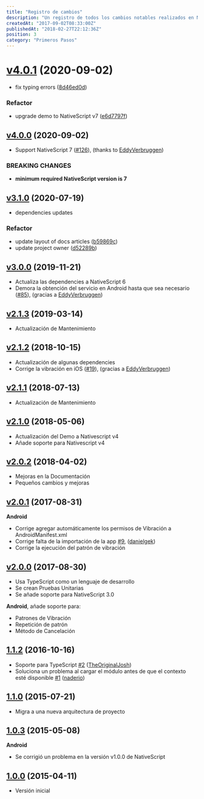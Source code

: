 ```yaml
---
title: "Registro de cambios"
description: "Un registro de todos los cambios notables realizados en NativeScript Vibrate."
createdAt: "2017-09-02T08:33:00Z"
publishedAt: "2018-02-27T22:12:36Z"
position: 3
category: "Primeros Pasos"
---
```


# [v4.0.1](https://github.com/juliomrqz/nativescript-vibrate/compare/v4.0.0...v4.0.1) (2020-09-02)

* fix typing errors ([8d46ed0d](https://github.com/juliomrqz/nativescript-vibrate/commit/8d46ed0dea82818601bd8df2bf5daea5aa13e315))

### Refactor

* upgrade demo to NativeScript v7 ([e6d7797f](https://github.com/juliomrqz/nativescript-vibrate/commit/e6d7797fb81a8b0b9af221c423012a5eba381487))


## [v4.0.0](https://github.com/juliomrqz/nativescript-vibrate/compare/v3.1.0...v4.0.0) (2020-09-02)

- Support NativeScript 7 ([#126](https://github.com/juliomrqz/nativescript-vibrate/pull/126)), (thanks to [EddyVerbruggen](https://github.com/EddyVerbruggen))

### BREAKING CHANGES

* **minimum required NativeScript version is 7**


## [v3.1.0](https://github.com/juliomrqz/nativescript-vibrate/compare/v3.0.0...v3.1.0) (2020-07-19)

* dependencies updates

### Refactor

* update layout of docs articles ([b59869c](https://github.com/juliomrqz/nativescript-vibrate/commit/b59869c01ad101e78f49ae4d32b5b499ce4c82c9))
* update project owner ([d52289b](https://github.com/juliomrqz/nativescript-vibrate/commit/d52289b83ccb876924419bd5ea09e5c783581aa6))



## [v3.0.0](https://github.com/juliomrqz/nativescript-vibrate/tree/v3.0.0) (2019-11-21)

- Actualiza las dependencies a NativeScript 6
- Demora la obtención del servicio en Android hasta que sea necesario ([#85](https://github.com/juliomrqz/nativescript-vibrate/pull/85)), (gracias a [EddyVerbruggen](https://github.com/EddyVerbruggen))


## [v2.1.3](https://github.com/juliomrqz/nativescript-vibrate/tree/v2.1.3) (2019-03-14)

- Actualización de Mantenimiento

## [v2.1.2](https://github.com/juliomrqz/nativescript-vibrate/tree/v2.1.2) (2018-10-15)

- Actualización de algunas dependencies
- Corrige la vibración en iOS ([#19](https://github.com/juliomrqz/nativescript-vibrate/pull/19)), (gracias a [EddyVerbruggen](https://github.com/EddyVerbruggen))

## [v2.1.1](https://github.com/juliomrqz/nativescript-vibrate/tree/v2.1.1) (2018-07-13)

- Actualización de Mantenimiento

## [v2.1.0](https://github.com/juliomrqz/nativescript-vibrate/tree/v2.1.0) (2018-05-06)

- Actualización del Demo a Nativescript v4
- Añade soporte para Nativescript v4

## [v2.0.2](https://github.com/juliomrqz/nativescript-vibrate/tree/v2.0.2) (2018-04-02)

- Mejoras en la Documentación
- Pequeños cambios y mejoras

## [v2.0.1](https://github.com/juliomrqz/nativescript-vibrate/tree/v2.0.1) (2017-08-31)

**Android**
- Corrige agregar automáticamente los permisos de Vibración a AndroidManifest.xml
- Corrige falta de la importación de la app [#9](https://github.com/juliomrqz/nativescript-vibrate/pull/9), ([danielgek](https://github.com/danielgek))
- Corrige la ejecución del patrón de vibración

## [v2.0.0](https://github.com/juliomrqz/nativescript-vibrate/tree/v2.0.0) (2017-08-30)

- Usa TypeScript como un lenguaje de desarrollo
- Se crean Pruebas Unitarias
- Se añade soporte para NativeScript 3.0

**Android**, añade soporte para:
- Patrones de Vibración
- Repetición de patrón
- Método de Cancelación

## [1.1.2](https://github.com/juliomrqz/nativescript-vibrate/tree/1.1.2) (2016-10-16)
- Soporte para TypeScript [\#2](https://github.com/juliomrqz/nativescript-vibrate/pull/2) ([TheOriginalJosh](https://github.com/TheOriginalJosh))
- Soluciona un problema al cargar el módulo antes de que el contexto esté disponible [\#1](https://github.com/juliomrqz/nativescript-vibrate/pull/1) ([naderio](https://github.com/naderio))

## [1.1.0](https://github.com/juliomrqz/nativescript-vibrate/tree/1.1.0) (2015-07-21)
- Migra a una nueva arquitectura de proyecto

## [1.0.3](https://github.com/juliomrqz/nativescript-vibrate/tree/1.0.3) (2015-05-08)
**Android**

- Se corrigió un problema en la versión v1.0.0 de NativeScript

## [1.0.0](https://github.com/juliomrqz/nativescript-vibrate/tree/1.0.0) (2015-04-11)
- Versión inicial
